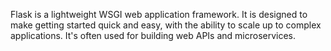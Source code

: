 Flask is a lightweight WSGI web application framework. It is designed to make getting started quick and easy, with the ability to scale up to complex applications. It's often used for building web APIs and microservices.